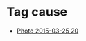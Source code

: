 <!--
title: Tag cause
date: 2020-06-28T14:56:50.401Z
tags:
-->
# Tag cause

 * [Photo 2015-03-25 20](114607145132.md)